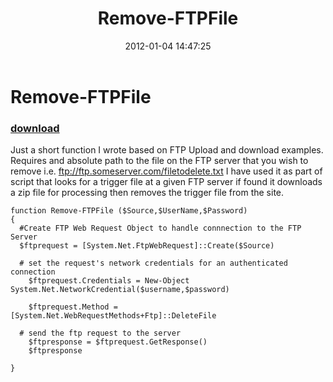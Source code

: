 ﻿---
pid:            3142
poster:         xandertrystin
title:          Remove-FTPFile
date:           2012-01-04 14:47:25
format:         posh
parent:         0
parent:         0

---

# Remove-FTPFile

### [download](3142.ps1)

Just a short function I wrote based on FTP Upload and download examples. Requires and absolute path to the file on the FTP server that you wish to remove i.e.  ftp://ftp.someserver.com/filetodelete.txt
I have used it as part of script that looks for a trigger file at a given FTP server if found it downloads a zip file for processing then removes the trigger file from the site.

```posh
function Remove-FTPFile ($Source,$UserName,$Password)
{
  #Create FTP Web Request Object to handle connnection to the FTP Server
  $ftprequest = [System.Net.FtpWebRequest]::Create($Source)
  
  # set the request's network credentials for an authenticated connection  
	$ftprequest.Credentials = New-Object System.Net.NetworkCredential($username,$password)
	
	$ftprequest.Method = [System.Net.WebRequestMethods+Ftp]::DeleteFile
	
  # send the ftp request to the server  
	$ftpresponse = $ftprequest.GetResponse()  
	$ftpresponse
	
}
```
